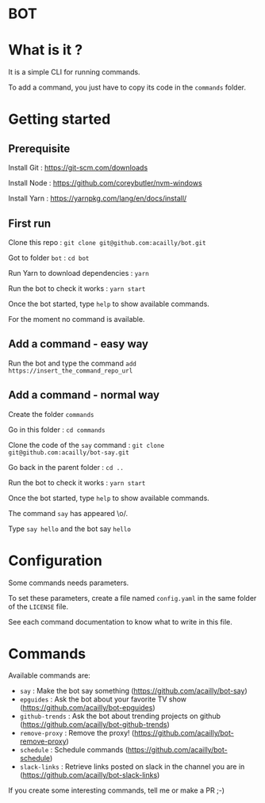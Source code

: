 # BOT

# What is it ?

It is a simple CLI for running commands.

To add a command, you just have to copy its code in the `commands` folder.

# Getting started

## Prerequisite

Install Git : https://git-scm.com/downloads

Install Node : https://github.com/coreybutler/nvm-windows

Install Yarn : https://yarnpkg.com/lang/en/docs/install/

## First run

Clone this repo : `git clone git@github.com:acailly/bot.git`

Got to folder `bot` : `cd bot`

Run Yarn to download dependencies : `yarn`

Run the bot to check it works : `yarn start`

Once the bot started, type `help` to show available commands.

For the moment no command is available.

## Add a command - easy way

Run the bot and type the command `add https://insert_the_command_repo_url`

## Add a command - normal way

Create the folder `commands`

Go in this folder : `cd commands`

Clone the code of the `say` command : `git clone git@github.com:acailly/bot-say.git`

Go back in the parent folder : `cd ..`

Run the bot to check it works : `yarn start`

Once the bot started, type `help` to show available commands.

The command `say` has appeared \o/.

Type `say hello` and the bot say `hello`

# Configuration

Some commands needs parameters.

To set these parameters, create a file named `config.yaml` in the same folder of the `LICENSE` file.

See each command documentation to know what to write in this file.

# Commands

Available commands are:

* `say` : Make the bot say something (https://github.com/acailly/bot-say)
* `epguides` : Ask the bot about your favorite TV show (https://github.com/acailly/bot-epguides)
* `github-trends` : Ask the bot about trending projects on github (https://github.com/acailly/bot-github-trends)
* `remove-proxy` : Remove the proxy! (https://github.com/acailly/bot-remove-proxy)
* `schedule` : Schedule commands (https://github.com/acailly/bot-schedule)
* `slack-links` : Retrieve links posted on slack in the channel you are in (https://github.com/acailly/bot-slack-links)

If you create some interesting commands, tell me or make a PR ;-)
